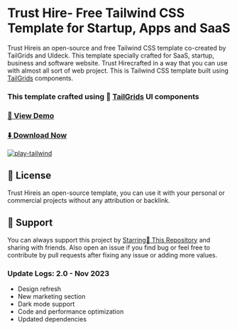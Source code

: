 # Trust Hire- Free Tailwind CSS Template for Startup, Apps and SaaS

Trust Hireis an open-source and free Tailwind CSS template co-created by TailGrids and UIdeck. This template specially crafted for SaaS, startup, business and software website.
Trust Hirecrafted in a way that you can use with almost all sort of web project. This is Tailwind CSS template built using [TailGrids](https://tailgrids.com/) components.

### This template crafted using 🥞 [TailGrids](https://tailgrids.com/) UI components

### [🚀 View Demo](https://play-tailwind.tailgrids.com/)

### [⬇️ Download Now](https://links.tailgrids.com/play-download)

[![play-tailwind](https://cdn.tailgrids.com/play-tailwind.jpg)](https://play-tailwind.tailgrids.com/)

## 📃 License

Trust Hireis an open-source template, you can use it with your personal or commercial projects without any attribution or backlink.

## 💙 Support

You can always support this project by [Starring🌟 This Repository](https://github.com/tailgrids/play-tailwind)
and sharing with friends. Also open an issue if you find bug or feel free to contribute by pull requests after fixing any issue or adding more values.

### Update Logs: 2.0 - Nov 2023

- Design refresh
- New marketing section
- Dark mode support
- Code and performance optimization
- Updated dependencies
